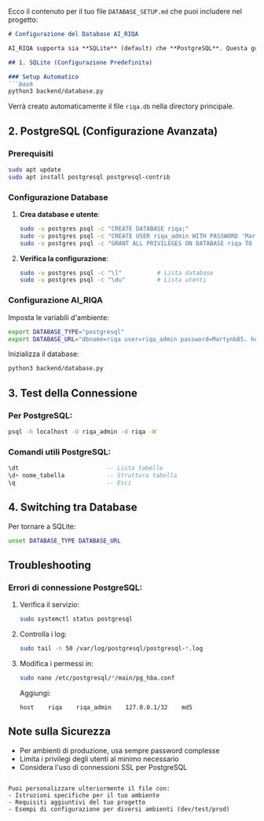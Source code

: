 Ecco il contenuto per il tuo file `DATABASE_SETUP.md` che puoi includere nel progetto:

```markdown
# Configurazione del Database AI_RIQA

AI_RIQA supporta sia **SQLite** (default) che **PostgreSQL**. Questa guida spiega come configurare entrambi.

## 1. SQLite (Configurazione Predefinita)

### Setup Automatico
```bash
python3 backend/database.py
```
Verrà creato automaticamente il file `riqa.db` nella directory principale.

## 2. PostgreSQL (Configurazione Avanzata)

### Prerequisiti
```bash
sudo apt update
sudo apt install postgresql postgresql-contrib
```

### Configurazione Database

1. **Crea database e utente**:
   ```bash
   sudo -u postgres psql -c "CREATE DATABASE riqa;"
   sudo -u postgres psql -c "CREATE USER riqa_admin WITH PASSWORD 'Martynb85.';"
   sudo -u postgres psql -c "GRANT ALL PRIVILEGES ON DATABASE riqa TO riqa_admin;"
   ```

2. **Verifica la configurazione**:
   ```bash
   sudo -u postgres psql -c "\l"          # Lista database
   sudo -u postgres psql -c "\du"         # Lista utenti
   ```

### Configurazione AI_RIQA

Imposta le variabili d'ambiente:
```bash
export DATABASE_TYPE="postgresql"
export DATABASE_URL="dbname=riqa user=riqa_admin password=Martynb85. host=localhost"
```

Inizializza il database:
```bash
python3 backend/database.py
```

## 3. Test della Connessione

### Per PostgreSQL:
```bash
psql -h localhost -U riqa_admin -d riqa -W
```

### Comandi utili PostgreSQL:
```sql
\dt                         -- Lista tabelle
\d+ nome_tabella            -- Struttura tabella
\q                          -- Esci
```

## 4. Switching tra Database

Per tornare a SQLite:
```bash
unset DATABASE_TYPE DATABASE_URL
```

## Troubleshooting

### Errori di connessione PostgreSQL:
1. Verifica il servizio:
   ```bash
   sudo systemctl status postgresql
   ```

2. Controlla i log:
   ```bash
   sudo tail -n 50 /var/log/postgresql/postgresql-*.log
   ```

3. Modifica i permessi in:
   ```bash
   sudo nano /etc/postgresql/*/main/pg_hba.conf
   ```
   Aggiungi:
   ```
   host    riqa    riqa_admin    127.0.0.1/32    md5
   ```

## Note sulla Sicurezza
- Per ambienti di produzione, usa sempre password complesse
- Limita i privilegi degli utenti al minimo necessario
- Considera l'uso di connessioni SSL per PostgreSQL

```

Puoi personalizzare ulteriormente il file con:
- Istruzioni specifiche per il tuo ambiente
- Requisiti aggiuntivi del tuo progetto
- Esempi di configurazione per diversi ambienti (dev/test/prod)
